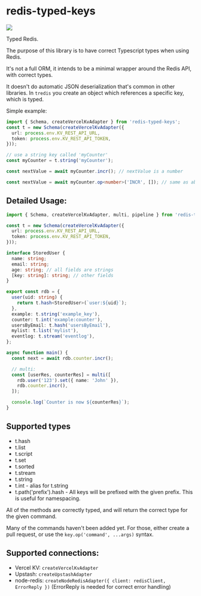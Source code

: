 # redis-typed-keys

<a href="https://www.npmjs.com/package/redis-typed-keys"><img src="https://img.shields.io/npm/v/redis-typed-keys.svg?style=flat" /></a>

Typed Redis.

The purpose of this library is to have correct Typescript types when using Redis.

It's not a full ORM, it intends to be a minimal wrapper around the Redis API, with correct types.

It doesn't do automatic JSON deserialization that's common in other libraries. In `tredis` you create an object which references a specific key, which is typed.

Simple example:

```ts
import { Schema, createVercelKvAdapter } from 'redis-typed-keys';
const t = new Schema(createVercelKvAdapter({
  url: process.env.KV_REST_API_URL,
  token: process.env.KV_REST_API_TOKEN,
}));

// use a string key called 'myCounter'
const myCounter = t.string('myCounter');

const nextValue = await myCounter.incr(); // nextValue is a number

const nextValue = await myCounter.op<number>('INCR', []); // same as above
```

## Detailed Usage:

```ts
import { Schema, createVercelKvAdapter, multi, pipeline } from 'redis-typed-keys';

const t = new Schema(createVercelKvAdapter({
  url: process.env.KV_REST_API_URL,
  token: process.env.KV_REST_API_TOKEN,
}));

interface StoredUser {
  name: string;
  email: string;
  age: string; // all fields are strings
  [key: string]: string; // other fields
}

export const rdb = {
  user(uid: string) {
    return t.hash<StoredUser>(`user:${uid}`);
  },
  example: t.string('example_key'),
  counter: t.int('example:counter'),
  usersByEmail: t.hash('usersByEmail'),
  mylist: t.list('mylist'),
  eventlog: t.stream('eventlog'),
};

async function main() {
  const next = await rdb.counter.incr();

  // multi:
  const [userRes, counterRes] = multi([
    rdb.user('123').set({ name: 'John' }),
    rdb.counter.incr(),
  ]);

  console.log(`Counter is now ${counterRes}`);
}
```

## Supported types

- t.hash
- t.list
- t.script
- t.set
- t.sorted
- t.stream
- t.string
- t.int - alias for t.string
- t.path('prefix').hash - All keys will be prefixed with the given prefix. This is useful for namespacing.

All of the methods are correctly typed, and will return the correct type for the given command.

Many of the commands haven't been added yet. For those, either create a pull request, or use the `key.op('command', ...args)` syntax.

## Supported connections:

- Vercel KV: `createVercelKvAdapter`
- Upstash: `createUpstashAdapter`
- node-redis: `createNodeRedisAdapter({ client: redisClient, ErrorReply })` (ErrorReply is needed for correct error handling)
